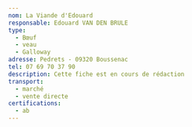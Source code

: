 ```yaml
---
nom: La Viande d'Edouard
responsable: Edouard VAN DEN BRULE
type:
  - Bœuf
  - veau
  - Galloway
adresse: Pedrets - 09320 Boussenac
tel: 07 69 70 37 90
description: Cette fiche est en cours de rédaction
transport:
  - marché
  - vente directe
certifications:
  - ab
---
```

